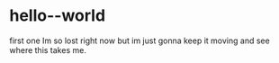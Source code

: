 # hello--world
first one
Im so lost right now but im just gonna keep it moving and see where this takes me. 
